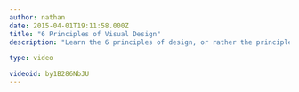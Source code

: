 ```yaml
---
author: nathan
date: 2015-04-01T19:11:58.000Z
title: "6 Principles of Visual Design"
description: "Learn the 6 principles of design, or rather the principles of visual design."

type: video

videoid: by1B286NbJU
---
```


